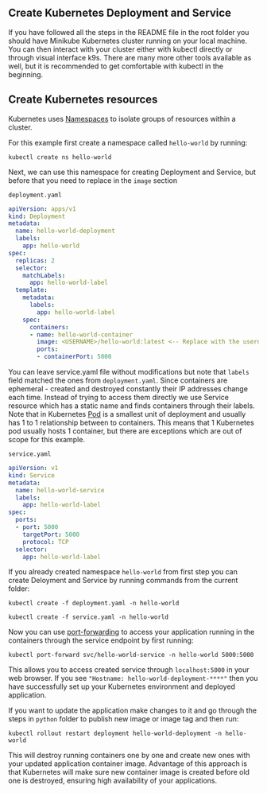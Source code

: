 ## Create Kubernetes Deployment and Service

If you have followed all the steps in the README file in the root folder you should have Minikube Kubernetes cluster running on your local machine. You can then interact with your cluster either with kubectl directly or through visual interface k9s. There are many more other tools available as well, but it is recommended to get comfortable with kubectl in the beginning.

## Create Kubernetes resources

Kubernetes uses [Namespaces](https://kubernetes.io/docs/concepts/overview/working-with-objects/namespaces/) to isolate groups of resources within a cluster. 

For this example first create a namespace called `hello-world` by running:

```shell
kubectl create ns hello-world
```

Next, we can use this namespace for creating Deployment and Service, but before that you need to replace <USERNAME> in the `image` section

`deployment.yaml`

```yaml
apiVersion: apps/v1
kind: Deployment
metadata:
  name: hello-world-deployment
  labels:
    app: hello-world 
spec:
  replicas: 2
  selector:
    matchLabels:
      app: hello-world-label
  template:
    metadata:
      labels:
        app: hello-world-label
    spec:
      containers:
      - name: hello-world-container
        image: <USERNAME>/hello-world:latest <-- Replace with the username from your Dockerhub account
        ports:
        - containerPort: 5000
```

You can leave service.yaml file without modifications but note that `labels` field matched the ones from `deployment.yaml`. Since containers are ephemeral - created and destroyed constantly their IP addresses change each time. Instead of trying to access them directly we use Service resource which has a static name and finds containers through their labels. Note that in Kubernetes [Pod](https://kubernetes.io/docs/concepts/workloads/pods/) is a smallest unit of deployment and usually has 1 to 1 relationship between to containers. This means that 1 Kubernetes pod usually hosts 1 container, but there are exceptions which are out of scope for this example.

`service.yaml`

```yaml
apiVersion: v1
kind: Service
metadata:
  name: hello-world-service
  labels:
    app: hello-world-label
spec: 
  ports:
  - port: 5000
    targetPort: 5000
    protocol: TCP
  selector:
    app: hello-world-label
```

If you already created namespace `hello-world` from first step you can create Deloyment and Service by running commands from the current folder:

```shell
kubectl create -f deployment.yaml -n hello-world
```

```shell
kubectl create -f service.yaml -n hello-world
```

Now you can use [port-forwarding](https://kubernetes.io/docs/tasks/access-application-cluster/port-forward-access-application-cluster/) to access your application running in the containers through the service endpoint by first running:

```shell
kubectl port-forward svc/hello-world-service -n hello-world 5000:5000
```

This allows you to access created service through `localhost:5000` in your web browser. If you see `"Hostname: hello-world-deployment-****"` then you have successfully set up your Kubernetes environment and deployed application.

If you want to update the application make changes to it and go through the steps in `python` folder to publish new image or image tag and then run:

```shell
kubectl rollout restart deployment hello-world-deployment -n hello-world
```

This will destroy running containers one by one and create new ones with your updated application container image. Advantage of this approach is that Kubernetes will make sure new container image is created before old one is destroyed, ensuring high availability of your applications.

